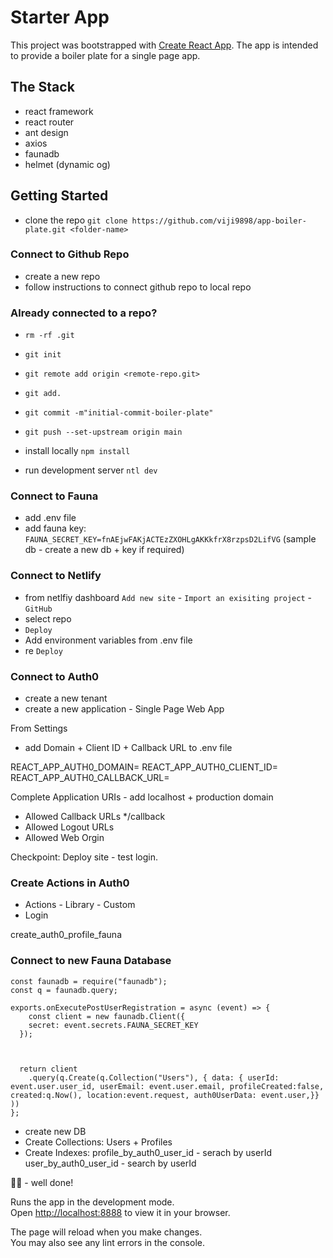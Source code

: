 # Starter App

This project was bootstrapped with [Create React App](https://github.com/facebook/create-react-app).
The app is intended to provide a boiler plate for a single page app.

## The Stack

- react framework
- react router
- ant design
- axios
- faunadb
- helmet (dynamic og)

## Getting Started

- clone the repo
  `git clone https://github.com/viji9898/app-boiler-plate.git <folder-name>`

### Connect to Github Repo

- create a new repo
- follow instructions to connect github repo to local repo

### Already connected to a repo?

- `rm -rf .git`
- `git init`
- `git remote add origin <remote-repo.git>`
- `git add.`
- `git commit -m"initial-commit-boiler-plate"`
- `git push --set-upstream origin main`

- install locally
  `npm install`

- run development server
  `ntl dev`

### Connect to Fauna

- add .env file
- add fauna key: `FAUNA_SECRET_KEY=fnAEjwFAKjACTEzZXOHLgAKKkfrX8rzpsD2LifVG` (sample db - create a new db + key if required)

### Connect to Netlify

- from netlfiy dashboard `Add new site` - `Import an exisiting project` - `GitHub`
- select repo
- `Deploy`
- Add environment variables from .env file
- re `Deploy`

### Connect to Auth0

- create a new tenant
- create a new application - Single Page Web App

From Settings 
- add Domain + Client ID + Callback URL to .env file

REACT_APP_AUTH0_DOMAIN=
REACT_APP_AUTH0_CLIENT_ID=
REACT_APP_AUTH0_CALLBACK_URL=

Complete Application URIs - add localhost + production domain 
- Allowed Callback URLs */callback 
- Allowed Logout URLs
- Allowed Web Orgin

Checkpoint: Deploy site - test login. 

### Create Actions in Auth0

- Actions - Library - Custom
- Login

create_auth0_profile_fauna

### Connect to new Fauna Database

```
const faunadb = require("faunadb");
const q = faunadb.query;

exports.onExecutePostUserRegistration = async (event) => {
    const client = new faunadb.Client({
    secret: event.secrets.FAUNA_SECRET_KEY
  });



  return client
    .query(q.Create(q.Collection("Users"), { data: { userId: event.user.user_id, userEmail: event.user.email, profileCreated:false, created:q.Now(), location:event.request, auth0UserData: event.user,}} ))
};
```

- create new DB
- Create Collections: Users + Profiles
- Create Indexes:
profile_by_auth0_user_id - serach by userId
user_by_auth0_user_id - search by userId


  


👍🏾 - well done!

Runs the app in the development mode.\
Open [http://localhost:8888](http://localhost:8888) to view it in your browser.

The page will reload when you make changes.\
You may also see any lint errors in the console.
